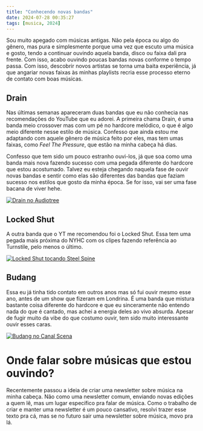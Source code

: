 ```yaml
---
title: "Conhecendo novas bandas"
date: 2024-07-28 00:35:27
tags: [musica, 2024]
---
```


Sou muito apegado com músicas antigas. Não pela época ou algo do gênero, mas pura e simplesmente porque uma vez que escuto uma música e gosto, tendo a continuar ouvindo aquela banda, disco ou faixa dali pra frente. Com isso, acabo ouvindo poucas bandas novas conforme o tempo passa. Com isso, descobrir novos artistas se torna uma baita experiência, já que angariar novas faixas às minhas playlists recria esse processo eterno de contato com boas músicas.

## Drain 
Nas últimas semanas apareceram duas bandas que eu não conhecia nas recomendações do YouTube que eu adorei. A primeira chama Drain, é uma banda meio crossover mas com um pé no hardcore melódico, o que é algo meio diferente nesse estilo de música. Confesso que ainda estou me adaptando com aquele gênero de música feito por eles, mas tem umas faixas, como *Feel The Pressure*, que estão na minha cabeça há dias.

Confesso que tem sido um pouco estranho ouvi-los, já que soa como uma banda mais nova fazendo sucesso com uma pegada diferente do hardcore que estou acostumado. Talvez eu esteja chegando naquela fase de ouvir novas bandas e sentir como elas são diferentes das bandas que faziam sucesso nos estilos que gosto da minha época. Se for isso, vai ser uma fase bacana de viver hehe.

[![Drain no Audiotree](https://img.youtube.com/vi/azWFcn6DvRk/0.jpg)](https://www.youtube.com/watch?v=azWFcn6DvRk&ab_channel=Audiotree)

## Locked Shut

A outra banda que o YT me recomendou foi o Locked Shut. Essa tem uma pegada mais próxima do NYHC com os clipes fazendo referência ao Turnstile, pelo menos o último. 

[![Locked Shut tocando Steel Spine](https://img.youtube.com/vi/nr7g5AnSCn8/0.jpg)](https://www.youtube.com/watch?v=nr7g5AnSCn8&ab_channel=LOCKEDSHUT) 

## Budang

Essa eu já tinha tido contato em outros anos mas só fui ouvir mesmo esse ano, antes de um show que fizeram em Londrina. É uma banda que mistura bastante coisa diferente do hardcore e que eu sinceramente não entendo nada do que é cantado, mas achei a energia deles ao vivo absurda. Apesar de fugir muito da vibe do que costumo ouvir, tem sido muito interessante ouvir esses caras.

[![Budang no Canal Scena](https://img.youtube.com/vi/MnkbQJa8iqg/0.jpg)](https://www.youtube.com/watch?v=-umqRR_yhHo&ab_channel=Scena)

# Onde falar sobre músicas que estou ouvindo?

Recentemente passou a ideia de criar uma newsletter sobre música na minha cabeça. Não como uma newsletter comum, enviando novas edições a quem lê, mas um lugar específico pra falar de música. Como o trabalho de criar e manter uma newsletter é um pouco cansativo, resolvi trazer esse texto pra cá, mas se no futuro sair uma newsletter sobre música, movo pra lá. 